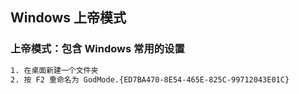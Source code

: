 ## Windows 上帝模式
### 上帝模式：包含 Windows 常用的设置
```bash
1. 在桌面新建一个文件夹
2. 按 F2 重命名为 GodMode.{ED7BA470-8E54-465E-825C-99712043E01C}
```
